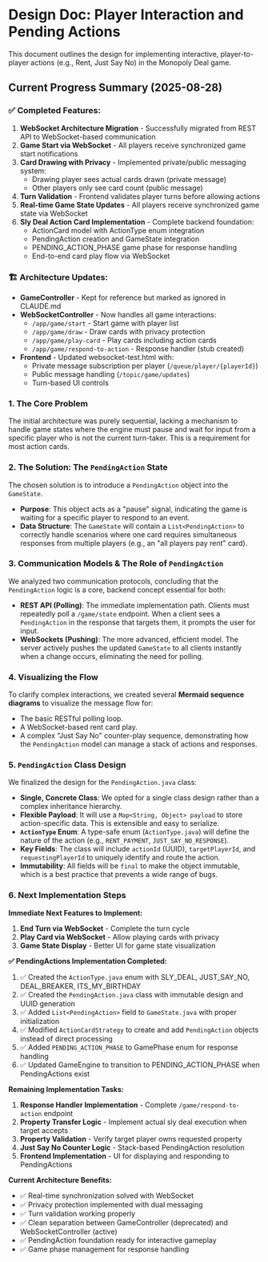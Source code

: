 # Design Doc: Player Interaction and Pending Actions

This document outlines the design for implementing interactive, player-to-player actions (e.g., Rent, Just Say No) in the Monopoly Deal game.

## Current Progress Summary (2025-08-28)

### ✅ Completed Features:

1. **WebSocket Architecture Migration** - Successfully migrated from REST API to WebSocket-based communication
2. **Game Start via WebSocket** - All players receive synchronized game start notifications
3. **Card Drawing with Privacy** - Implemented private/public messaging system:
   - Drawing player sees actual cards drawn (private message)
   - Other players only see card count (public message)
4. **Turn Validation** - Frontend validates player turns before allowing actions
5. **Real-time Game State Updates** - All players receive synchronized game state via WebSocket
6. **Sly Deal Action Card Implementation** - Complete backend foundation:
   - ActionCard model with ActionType enum integration
   - PendingAction creation and GameState integration
   - PENDING_ACTION_PHASE game phase for response handling
   - End-to-end card play flow via WebSocket

### 🏗️ Architecture Updates:

- **GameController** - Kept for reference but marked as ignored in CLAUDE.md
- **WebSocketController** - Now handles all game interactions:
  - `/app/game/start` - Start game with player list
  - `/app/game/draw` - Draw cards with privacy protection
  - `/app/game/play-card` - Play cards including action cards
  - `/app/game/respond-to-action` - Response handler (stub created)
- **Frontend** - Updated websocket-test.html with:
  - Private message subscription per player (`/queue/player/{playerId}`)
  - Public message handling (`/topic/game/updates`)
  - Turn-based UI controls

### 1. The Core Problem

The initial architecture was purely sequential, lacking a mechanism to handle game states where the engine must pause and wait for input from a specific player who is not the current turn-taker. This is a requirement for most action cards.

### 2. The Solution: The `PendingAction` State

The chosen solution is to introduce a `PendingAction` object into the `GameState`. 

- **Purpose**: This object acts as a "pause" signal, indicating the game is waiting for a specific player to respond to an event.
- **Data Structure**: The `GameState` will contain a `List<PendingAction>` to correctly handle scenarios where one card requires simultaneous responses from multiple players (e.g., an "all players pay rent" card).

### 3. Communication Models & The Role of `PendingAction`

We analyzed two communication protocols, concluding that the `PendingAction` logic is a core, backend concept essential for both:

- **REST API (Polling)**: The immediate implementation path. Clients must repeatedly poll a `/game/state` endpoint. When a client sees a `PendingAction` in the response that targets them, it prompts the user for input.
- **WebSockets (Pushing)**: The more advanced, efficient model. The server actively pushes the updated `GameState` to all clients instantly when a change occurs, eliminating the need for polling.

### 4. Visualizing the Flow

To clarify complex interactions, we created several **Mermaid sequence diagrams** to visualize the message flow for:

- The basic RESTful polling loop.
- A WebSocket-based rent card play.
- A complex "Just Say No" counter-play sequence, demonstrating how the `PendingAction` model can manage a stack of actions and responses.

### 5. `PendingAction` Class Design

We finalized the design for the `PendingAction.java` class:

- **Single, Concrete Class**: We opted for a single class design rather than a complex inheritance hierarchy.
- **Flexible Payload**: It will use a `Map<String, Object> payload` to store action-specific data. This is extensible and easy to serialize.
- **`ActionType` Enum**: A type-safe enum (`ActionType.java`) will define the nature of the action (e.g., `RENT_PAYMENT`, `JUST_SAY_NO_RESPONSE`).
- **Key Fields**: The class will include `actionId` (UUID), `targetPlayerId`, and `requestingPlayerId` to uniquely identify and route the action.
- **Immutability**: All fields will be `final` to make the object immutable, which is a best practice that prevents a wide range of bugs.

### 6. Next Implementation Steps

**Immediate Next Features to Implement:**

1. **End Turn via WebSocket** - Complete the turn cycle
2. **Play Card via WebSocket** - Allow playing cards with privacy
3. **Game State Display** - Better UI for game state visualization

**✅ PendingActions Implementation Completed:**

1. ✅ Created the `ActionType.java` enum with SLY_DEAL, JUST_SAY_NO, DEAL_BREAKER, ITS_MY_BIRTHDAY
2. ✅ Created the `PendingAction.java` class with immutable design and UUID generation
3. ✅ Added `List<PendingAction>` field to `GameState.java` with proper initialization
4. ✅ Modified `ActionCardStrategy` to create and add `PendingAction` objects instead of direct processing
5. ✅ Added `PENDING_ACTION_PHASE` to GamePhase enum for response handling
6. ✅ Updated GameEngine to transition to PENDING_ACTION_PHASE when PendingActions exist

**Remaining Implementation Tasks:**

1. **Response Handler Implementation** - Complete `/game/respond-to-action` endpoint
2. **Property Transfer Logic** - Implement actual sly deal execution when target accepts
3. **Property Validation** - Verify target player owns requested property
4. **Just Say No Counter Logic** - Stack-based PendingAction resolution
5. **Frontend Implementation** - UI for displaying and responding to PendingActions

**Current Architecture Benefits:**

- ✅ Real-time synchronization solved with WebSocket
- ✅ Privacy protection implemented with dual messaging  
- ✅ Turn validation working properly
- ✅ Clean separation between GameController (deprecated) and WebSocketController (active)
- ✅ PendingAction foundation ready for interactive gameplay
- ✅ Game phase management for response handling
